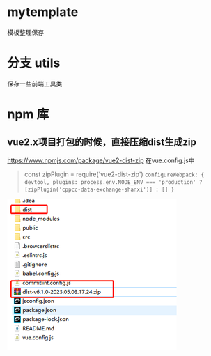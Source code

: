 # mytemplate
模板整理保存

# 分支 utils
保存一些前端工具类


# npm 库

## vue2.x项目打包的时候，直接压缩dist生成zip

https://www.npmjs.com/package/vue2-dist-zip
在vue.config.js中
> const zipPlugin = require('vue2-dist-zip')
`
configureWebpack: {
devtool,
plugins: process.env.NODE_ENV === 'production' ? [zipPlugin('cppcc-data-exchange-shanxi')] : []
}
`

![img.png](img.png)

